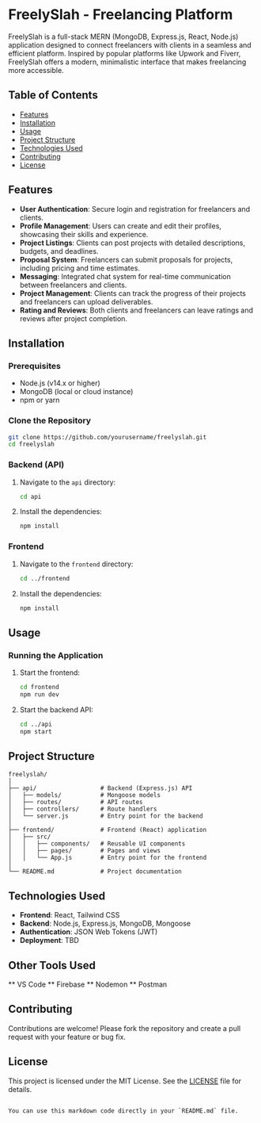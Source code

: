 # FreelySlah - Freelancing Platform

FreelySlah is a full-stack MERN (MongoDB, Express.js, React, Node.js) application designed to connect freelancers with clients in a seamless and efficient platform. Inspired by popular platforms like Upwork and Fiverr, FreelySlah offers a modern, minimalistic interface that makes freelancing more accessible.

## Table of Contents
- [Features](#features)
- [Installation](#installation)
- [Usage](#usage)
- [Project Structure](#project-structure)
- [Technologies Used](#technologies-used)
- [Contributing](#contributing)
- [License](#license)

## Features
- **User Authentication**: Secure login and registration for freelancers and clients.
- **Profile Management**: Users can create and edit their profiles, showcasing their skills and experience.
- **Project Listings**: Clients can post projects with detailed descriptions, budgets, and deadlines.
- **Proposal System**: Freelancers can submit proposals for projects, including pricing and time estimates.
- **Messaging**: Integrated chat system for real-time communication between freelancers and clients.
- **Project Management**: Clients can track the progress of their projects and freelancers can upload deliverables.
- **Rating and Reviews**: Both clients and freelancers can leave ratings and reviews after project completion.

## Installation

### Prerequisites
- Node.js (v14.x or higher)
- MongoDB (local or cloud instance)
- npm or yarn

### Clone the Repository
```bash
git clone https://github.com/yourusername/freelyslah.git
cd freelyslah
```

### Backend (API)
1. Navigate to the `api` directory:
   ```bash
   cd api
   ```
2. Install the dependencies:
   ```bash
   npm install
   ```
<!--3. Configure environment variables by creating a `.env` file in the `api` directory. Example:
   ```env
   MONGO_URI=your_mongodb_uri
   JWT_SECRET=your_jwt_secret
   PORT=5000
   ```-->

### Frontend
1. Navigate to the `frontend` directory:
   ```bash
   cd ../frontend
   ```
2. Install the dependencies:
   ```bash
   npm install
   ```
<!--3. Configure environment variables by creating a `.env` file in the `frontend` directory. Example:
   ```env
   REACT_APP_API_URL=http://localhost:5000
   ```-->

## Usage

### Running the Application
1. Start the frontend:
   ```bash
   cd frontend
   npm run dev
   ```
2. Start the backend API:
   ```bash
   cd ../api
   npm start
   ```

<!--The application should now be running with the frontend accessible at `http://localhost:3000` and the backend API at `http://localhost:5000`.-->

## Project Structure
```
freelyslah/
│
├── api/                  # Backend (Express.js) API
│   ├── models/           # Mongoose models
│   ├── routes/           # API routes
│   ├── controllers/      # Route handlers
│   └── server.js         # Entry point for the backend
│
├── frontend/             # Frontend (React) application
│   ├── src/
│   │   ├── components/   # Reusable UI components
│   │   ├── pages/        # Pages and views
│   │   └── App.js        # Entry point for the frontend
│
└── README.md             # Project documentation
```

## Technologies Used
- **Frontend**: React, Tailwind CSS
- **Backend**: Node.js, Express.js, MongoDB, Mongoose
- **Authentication**: JSON Web Tokens (JWT)
- **Deployment**: TBD

## Other Tools Used
** VS Code
** Firebase
** Nodemon
** Postman
## Contributing
Contributions are welcome! Please fork the repository and create a pull request with your feature or bug fix.

## License
This project is licensed under the MIT License. See the [LICENSE](LICENSE) file for details.
```

You can use this markdown code directly in your `README.md` file.

